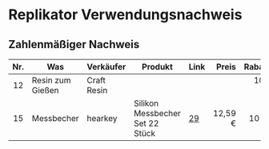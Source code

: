 # Replikator Verwendungsnachweis


## Zahlenmäßiger Nachweis

|  Nr.  | Was                     | Verkäufer         | Produkt                            | Link |      Preis | Rabatt | Rabatt |  bestellt  | geliefert  | Beleg |
| :---: | ----------------------- | ----------------- | ---------------------------------- | ---- | ---------: | -----: | -----: | :--------: | :--------: | ----- |
|  12   | Resin zum Gießen        | Craft Resin       |                                    |      |            |  100 % |        |            |            |       |
|  15   | Messbecher              | hearkey           | Silikon Messbecher Set 22 Stück    | [29] |    12,59 € |   10 % | 1,40 € | 31.03.2022 | 01.04.2022 |       |


[19]: https://smile.amazon.de/dp/B00X81MA0Q
[20]: https://smile.amazon.de/dp/B00X81M4FW
[29]: https://smile.amazon.de/dp/B0948HLCNH
